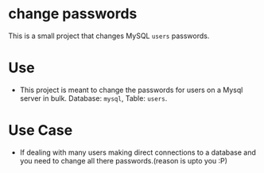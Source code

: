 # change passwords
  This is a small project that changes MySQL `users` passwords.
# Use
  - This project is meant to change the passwords for users on a Mysql server
  in bulk. Database: `mysql`, Table: `users`.
# Use Case
  - If dealing with many users making direct connections to a database and you need
  to change all there passwords.(reason is upto you :P)
